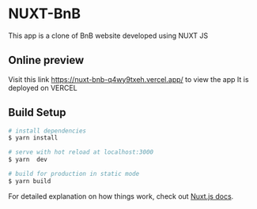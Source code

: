 # NUXT-BnB
This app is a clone of BnB website developed using NUXT JS
## Online preview
Visit this link https://nuxt-bnb-q4wy9txeh.vercel.app/ to view the app
It is deployed on VERCEL
## Build Setup

```bash
# install dependencies
$ yarn install

# serve with hot reload at localhost:3000
$ yarn  dev

# build for production in static mode
$ yarn build

```

For detailed explanation on how things work, check out [Nuxt.js docs](https://nuxtjs.org).
